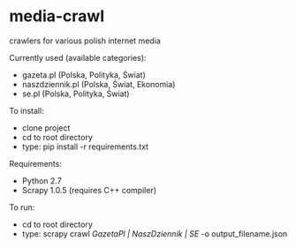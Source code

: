 # media-crawl
crawlers for various polish internet media

Currently used (available categories):
* gazeta.pl (Polska, Polityka, Świat)
* naszdziennik.pl (Polska, Świat, Ekonomia)
* se.pl (Polska, Polityka, Świat)

To install:

* clone project
* cd to root directory
* type: pip install -r requirements.txt

Requirements:

* Python 2.7
* Scrapy 1.0.5 (requires C++ compiler)

To run:

* cd to root directory
* type: scrapy crawl _GazetaPl | NaszDziennik | SE_ -o output_filename.json
